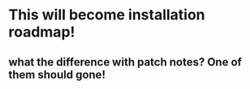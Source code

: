 # This will become installation roadmap!

## what the difference with patch notes? One of them should gone!